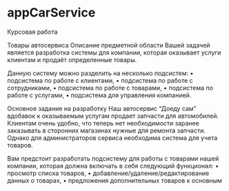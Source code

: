 # appCarService


Курсовая работа

Товары автосервиса
Описание предметной области
Вашей задачей является разработка системы для компании, которая оказывает услуги клиентам 
и продаёт определенные товары.

Данную систему можно разделить на несколько подсистем:
• подсистема по работе с клиентами,
• подсистема по работе с сотрудниками,
• подсистема по работе с товарами,
• подсистема по работе с услугами,
• подсистема для управления компанией.

Основное задание на разработку
Наш автосервис “Доеду сам” вдобавок к оказываемым услугам продает запчасти для 
автомобилей. Клиентам очень удобно, что теперь нет необходимости заранее заказывать в 
сторонних магазинах нужные для ремонта запчасти. Однако для администраторов сервиса 
необходима система для учета товаров.

Вам предстоит разработать подсистему для работы с товарами нашей компании, которая должна 
включать в себя следующий функционал:
• просмотр списка товаров,
• добавление/удаление/редактирование данных о товарах,
• предложения дополнительных товаров к основным
